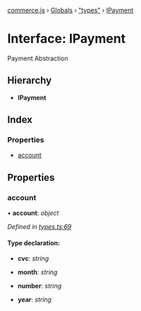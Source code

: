 [commerce.js](../README.md) › [Globals](../globals.md) › ["types"](../modules/_types_.md) › [IPayment](_types_.ipayment.md)

# Interface: IPayment

Payment Abstraction

## Hierarchy

* **IPayment**

## Index

### Properties

* [account](_types_.ipayment.md#account)

## Properties

###  account

• **account**: *object*

*Defined in [types.ts:69](https://github.com/shopjs/commerce.js/blob/7322797/src/types.ts#L69)*

#### Type declaration:

* **cvc**: *string*

* **month**: *string*

* **number**: *string*

* **year**: *string*
